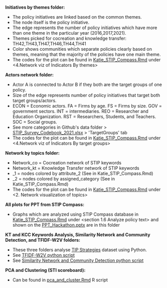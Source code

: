 **Initiatives by themes folder:**
- The policy initiatives are linked based on the common themes.
- The node itself is the policy initiative.
- The edge represents the number of policy initiatives which have more than one theme in the particular year (2016,2017,2021).
- Themes picked for cocreation and knowledge transfer: TH42,TH43,TH47,TH46,TH44,TH41
- Color shows communities which separate policies clearly based on themes, meaning that the majority of the policies have one main theme. 
- The codes for the plot can be found in [Katie_STIP_Compass.Rmd](https://github.com/AI-Growth-Lab/OECD_hackathon/blob/main/R/Katie_STIP_Compass.Rmd) under <4.Network viz of Indicators By themes>

**Actors network folder:**
- Actor A is connected to Actor B if they both are the target groups of one policy.
- Size of the edge represents number of policy initiatives that target both target groups/actors.
- ECON = Economic actors. FA = Firms by age. FS = Firms by size. GOV = government sectors. INT = intermediaries. REO = Researcher and Education Organization. RST = Researchers, Students, and Teachers.  SOC = Social groups.
- See more categories in Github's data folder > [STIP_Survey_Codebook_2021.xlsx](https://github.com/AI-Growth-Lab/OECD_hackathon/blob/main/data/STIP_Survey_Codebook_2021.xlsx) > 'TargetGroups' tab
- The codes for the plot can be found in [Katie_STIP_Compass.Rmd](https://github.com/AI-Growth-Lab/OECD_hackathon/blob/main/R/Katie_STIP_Compass.Rmd) under <4.Network viz of Indicators By target groups>

**Network by topics folder:**
- Network_co = Cocreation network of STIP keywords
- Network_kt = Knowledge Transfer network of STIP keywords
- _1 = nodes colored by attribute_2 (See in Katie_STIP_Compass.Rmd)
- _2 = nodes colored by assigned_category (See in Katie_STIP_Compass.Rmd)
- The codes for the plot can be found in [Katie_STIP_Compass.Rmd](https://github.com/AI-Growth-Lab/OECD_hackathon/blob/main/R/Katie_STIP_Compass.Rmd) under <2. Network visualization of topics>

**All plots for PPT from STIP Compass:**
- Graphs which are analyzed using STIP Compass database in [Katie_STIP_Compass.Rmd](https://github.com/AI-Growth-Lab/OECD_hackathon/blob/main/R/Katie_STIP_Compass.Rmd) under <section 1.6 Analyze policy text> and shown on the [PPT_Hackathon.pptx](https://github.com/AI-Growth-Lab/OECD_hackathon/blob/main/PPT%20HACKATHON%20.pptx) are in this folder

**KT and KCC Keywords Analysis, Similarity Network and Community Detection, and TFIDF-W2V folders:**
- These three folders analyse [TIP Strategies](https://www.dropbox.com/s/vd4ky6kv1a3cmho/strategies_final.RData?dl=0) dataset using Python.
- See [TFIDF-W2V python script](https://github.com/AI-Growth-Lab/OECD_hackathon/blob/main/Python/TFIDF-W2V-UMAP-Part1.py)
- See [Similarity Network and Community Detection python script](https://github.com/AI-Growth-Lab/OECD_hackathon/blob/main/Python/SimilarityNetwork-CommunityDetection-Keywordsanalysis-Part2.py)

**PCA and Clustering (STI scoreboard):**
- Can be found in [pca_and_cluster.Rmd](https://github.com/AI-Growth-Lab/OECD_hackathon/blob/main/R/pca_and_clustering.Rmd) R script

